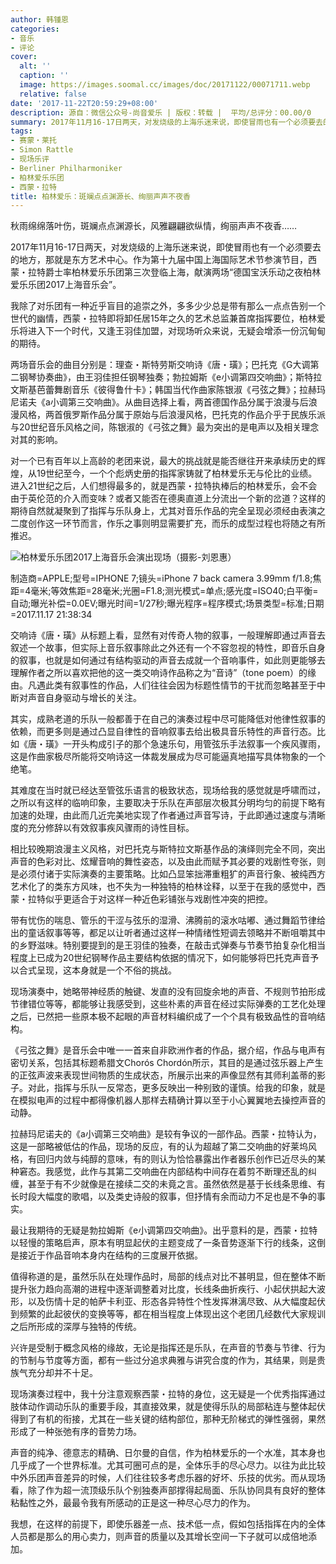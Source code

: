 ```yaml
---
author: 韩锺恩
categories:
- 音乐
- 评论
cover:
  alt: ''
  caption: ''
  image: https://images.soomal.cc/images/doc/20171122/00071711.webp
  relative: false
date: '2017-11-22T20:59:29+08:00'
description: 源自：微信公众号-尚音爱乐 | 版权：转载 |  平均/总评分：00.00/0
summary: 2017年11月16-17日两天，对发烧级的上海乐迷来说，即使冒雨也有一个必须要去的地方，那就是东方艺术中心。作为第十九届中国上海国际艺术节参演节目，西蒙・拉特爵士率柏林爱乐乐团第三次登临上海，献演两场“德国宝沃乐动之夜柏林爱乐乐团2017上海音乐会”。
tags:
- 赛蒙・莱托
- Simon Rattle
- 现场乐评
- Berliner Philharmoniker
- 柏林爱乐乐团
- 西蒙・拉特
title: 柏林爱乐：斑斓点点渊源长、绚丽声声不夜香
---
```


秋雨绵绵落叶伤，斑斓点点渊源长，风雅翩翩欲纵情，绚丽声声不夜香……

2017年11月16-17日两天，对发烧级的上海乐迷来说，即使冒雨也有一个必须要去的地方，那就是东方艺术中心。作为第十九届中国上海国际艺术节参演节目，西蒙・拉特爵士率柏林爱乐乐团第三次登临上海，献演两场“德国宝沃乐动之夜柏林爱乐乐团2017上海音乐会”。

我除了对乐团有一种近乎盲目的追崇之外，多多少少总是带有那么一点点告别一个世代的幽情，西蒙・拉特即将卸任居15年之久的艺术总监兼首席指挥要位，柏林爱乐将进入下一个时代，又逢王羽佳加盟，对现场听众来说，无疑会增添一份沉甸甸的期待。

两场音乐会的曲目分别是：理查・斯特劳斯交响诗《唐・璜》；巴托克《G大调第二钢琴协奏曲》，由王羽佳担任钢琴独奏；勃拉姆斯《e小调第四交响曲》；斯特拉文斯基芭蕾舞剧音乐《彼得鲁什卡》；韩国当代作曲家陈银淑《弓弦之舞》；拉赫玛尼诺夫《a小调第三交响曲》。从曲目选择上看，两首德国作品分属于浪漫与后浪漫风格，两首俄罗斯作品分属于原始与后浪漫风格，巴托克的作品介乎于民族乐派与20世纪音乐风格之间，陈银淑的《弓弦之舞》最为突出的是电声以及相关理念对其的影响。

对一个已有百年以上高龄的老团来说，最大的挑战就是能否继往开来承续历史的辉煌，从19世纪至今，一个个彪炳史册的指挥家铸就了柏林爱乐无与伦比的业绩。进入21世纪之后，人们想得最多的，就是西蒙・拉特执棒后的柏林爱乐，会不会由于英伦范的介入而变味？或者又能否在德奥直道上分流出一个新的岔道？这样的期待自然就凝聚到了指挥与乐队身上，尤其对音乐作品的完全呈现必须经由表演之二度创作这一环节而言，作乐之事则明显需要扩充，而乐的成型过程也将随之有所推迟。

![柏林爱乐乐团2017上海音乐会演出现场（摄影-刘恩惠）](https://images.soomal.cc/images/doc/20171122/00071711.webp)

制造商=APPLE;型号=IPHONE 7;镜头=iPhone 7 back camera 3.99mm f/1.8;焦距=4毫米;等效焦距=28毫米;光圈=F1.8;测光模式=单点;感光度=ISO40;白平衡=自动;曝光补偿=0.0EV;曝光时间=1/27秒;曝光程序=程序模式;场景类型=标准;日期=2017.11.17 21:38:34



交响诗《唐・璜》从标题上看，显然有对传奇人物的叙事，一般理解即通过声音去叙述一个故事，但实际上音乐叙事除此之外还有一个不容忽视的特性，即音乐自身的叙事，也就是如何通过有结构驱动的声音去成就一个音响事件，如此则更能够去理解作者之所以喜欢把他的这一类交响诗作品称之为“音诗”（tone poem）的缘由。凡遇此类有叙事性的作品，人们往往会因为标题性情节的干扰而忽略甚至于中断对声音自身驱动与增长的关注。

其实，成熟老道的乐队一般都善于在自己的演奏过程中尽可能降低对他律性叙事的依赖，而更多则是通过凸显自律性的音响叙事去给出极具音乐特性的声音行态。比如《唐・璜》一开头构成引子的那个急速乐句，用管弦乐手法叙事一个疾风骤雨，这是作曲家极尽所能将交响诗这一体裁发展成为尽可能逼真地描写具体物象的一个绝笔。

其难度在当时就已经达至管弦乐语言的极致状态，现场给我的感觉就是呼啸而过，之所以有这样的临响印象，主要取决于乐队在声部层次极其分明均匀的前提下略有加速的处理，由此而几近完美地实现了作者通过声音写诗，于此即通过速度与清晰度的充分修辞以有效叙事疾风骤雨的诗性目标。

相比较晚期浪漫主义风格，对巴托克与斯特拉文斯基作品的演绎则完全不同，突出声音的色彩对比、炫耀音响的舞性姿态，以及由此而赋予其必要的戏剧性夸张，则是必须付诸于实际演奏的主要策略。比如凸显笨拙滞重粗犷的声音行象、被纯西方艺术化了的类东方风味，也不失为一种独特的柏林诠释，以至于在我的感觉中，西蒙・拉特似乎更适合于对这样一种近色彩铺张与戏剧性冲突的把控。

带有忧伤的喘息、管乐的干涩与弦乐的湿滑、沸腾前的滚水咕嘟、通过舞蹈节律给出的童话叙事等等，都足以让听者通过这样一种情绪性短调去领略并不断咀嚼其中的乡野滋味。特别要提到的是王羽佳的独奏，在敲击式弹奏与节奏节拍复杂化相当程度上已成为20世纪钢琴作品主要结构依据的情况下，如何能够将巴托克声音予以合式呈现，这本身就是一个不俗的挑战。

现场演奏中，她略带神经质的触键、发直的没有回旋余地的声音、不规则节拍形成节律错位等等，都能够让我感受到，这些朴素的声音在经过实际弹奏的工艺化处理之后，已然把一些原本极不起眼的声音材料编织成了一个个具有极致品性的音响结构。

《弓弦之舞》是音乐会中唯一一首来自非欧洲作者的作品，据介绍，作品与电声有密切关系，包括其标题希腊文Chorós Chordón所示，其目的是通过弦乐器上产生的正弦声波来表现世间物质的生成状态，所展示出来的声像显然有其师利盖蒂的影子。对此，指挥与乐队一反常态，更多反映出一种别致的谨慎。给我的印象，就是在模拟电声的过程中都得像机器人那样去精确计算以至于小心翼翼地去操控声音的动静。

拉赫玛尼诺夫的《a小调第三交响曲》是较有争议的一部作品。西蒙・拉特认为，这是一部略被低估的作品，现场的反应，有的认为超越了第二交响曲的好莱坞风格，有回归内敛与纯醇的意味，有的则认为恰恰暴露出作者器乐创作已近尽头的某种窘态。我感觉，此作与其第二交响曲在内部结构中间存在着剪不断理还乱的纠缠，甚至于有不少就像是在接续二交的未竟之言。虽然依然是基于长线条思维、有长时段大幅度的歌唱，以及类史诗般的叙事，但抒情有余而动力不足也是不争的事实。

最让我期待的无疑是勃拉姆斯《e小调第四交响曲》。出乎意料的是，西蒙・拉特以轻慢的策略启声，原本有明显起伏的主题变成了一条音势逐渐下行的线条，这倒是接近于作品音响本身内在结构的三度展开依据。

值得称道的是，虽然乐队在处理作品时，局部的线点对比不甚明显，但在整体不断提升张力趋向高潮的进程中逐渐调整着对比度，长线条曲折疾行、小起伏拱起大波形，以及伤情十足的帕萨卡利亚、形态各异特性个性发挥淋漓尽致、从大幅度起伏到频繁的此起彼伏的变换等等，都在相当程度上体现出这个老团几经数代大家规训之后所形成的深厚与独特的传统。

兴许是受制于概念风格的缘故，无论是指挥还是乐队，在声音的节奏与节律、行为的节制与节度等方面，都有一些过分追求典雅与讲究合度的作为，其结果，则是贵族气充分却并不十足。

现场演奏过程中，我十分注意观察西蒙・拉特的身位，这无疑是一个优秀指挥通过肢体动作调动乐队的重要手段，其直接效果，就是使得乐队的局部粘连与整体起伏得到了有机的衔接，尤其在一些关键的结构部位，那种无阶梯式的弹性强弱，果然形成了一种张弛有序的音势力场。

声音的纯净、德意志的精确、日尔曼的自信，作为柏林爱乐的一个水准，其本身也几乎成了一个世界标准。尤其可圈可点的是，全体乐手的尽心尽力。以往为此比较中外乐团声音差异的时候，人们往往较多考虑乐器的好坏、乐技的优劣。而从现场看，除了作为超一流顶级乐队个别独奏声部撑得起局面、乐队协同具有良好的整体粘黏性之外，最最令我有所感动的正是这一种尽心尽力的作为。

我想，在这样的前提下，即使乐器差一点、技术低一点，假如包括指挥在内的全体人员都是那么的用心卖力，则声音的质量以及其增长空间一下子就可以成倍地添加。